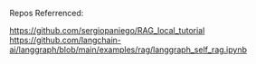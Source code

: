 Repos Referrenced:

https://github.com/sergiopaniego/RAG_local_tutorial 
https://github.com/langchain-ai/langgraph/blob/main/examples/rag/langgraph_self_rag.ipynb  